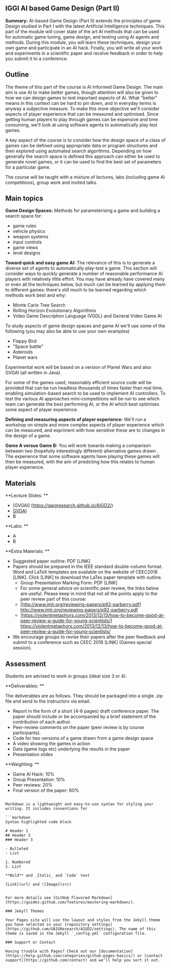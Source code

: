 ## IGGI AI based Game Design (Part II)

**Summary:** AI-based Game Design (Part II) extends the principles of game Design studied in Part I with the latest Artificial Intelligence techniques. This part of the module will cover state of the art AI methods that can be used for automatic game tuning, game design, and testing using AI agents and methods. During this module, you will learn these techniques, design your own game and participate in an AI hack. Finally, you will write all your work and experiments in a scientific paper and receive feedback in order to help you submit it to a conference. 

## Outline

The theme of this part of the course is AI Informed Game Design. The main aim is use AI to make better games, though attention will also be given to how we can design games to test important aspects of AI. What "better" means in this context can be hard to pin down, and in everyday terms is anyway a subjective measure. To make this more objective we'll consider aspects of player experience that can be measured and optimised. Since getting human players to play through games can be expensive and time consuming, we'll look at using software agents to automatically play test games.

A key aspect of the course is to consider how the design space of a class of games can be defined using appropriate data or program structures and then explored using automated search algorithms. Depending on how generally the search space is defined this approach can either be used to generate novel games, or it can be used to find the best set of parameters for a particular game.

The course will be taught with a mixture of lectures, labs (including game AI competitions), group work and invited talks.

## Main topics

**Game Design Spaces:** Methods for parameterising a game and building a search space for:
 - game rules
 - vehicle physics
 - weapon systems
 - input controls
 - game views
 - level designs
 
 
 **Toward quick and easy game AI:** The relevance of this is to generate a diverse set of agents to automatically play-test a game. This section will consider ways to quickly generate a number of reasonable performance AI players with relatively little effort. You may have already have covered many or even all the techniques below, but much can be learned by applying them to different games: there's still much to be learned regarding which methods work best and why:
 - Monte Carlo Tree Search
 - Rolling Horizon Evolutionary Algorithms
 - Video Game Description Language (VGDL) and General Video Game AI

To study aspects of game design spaces and game AI we'll use some of the following (you may also be able to use your own examples)
 - Flappy Bird
 - "Space battle"
 - Asteroids
 - Planet wars
 
Experimental work will be based on a version of Planet Wars and also GVGAI (all written in Java).

For some of the games used, reasonably efficient source code will be provided that can be run headless thousands of times faster than real time, enabling simulation-based search to be used to implement AI controllers.
To test the various AI approaches mini-competitions will be run to see which team can generate the best performing AI, or the AI which best optimises some aspect of player experience.

**Defining and measuring aspects of player experience:** We'll run a workshop on simple and more complex aspects of player experience which can be measured, and expriment with how sensitive these are to changes in the design of a game.

**Game A versus Game B:** You will work towards making a comparison between two (hopefully interestingly different) alternative games drawn . The experience that some software agents have playing these games will then be measured, with the aim of predicting how this relates to human player experience.

## Materials

**Lecture Slides: ** 
 - [GVGAI] (https://gaigresearch.github.io/AIGD2/)
 - <a href="https://github.com/GAIGResearch/AIGD2/blob/master/lectures/1.%20Introduction%20(Short).pptx" download="download">GVGAI</a>
 - B
 
**Labs: ** 
 - A
 - B

**Extra Materials: **

- Suggested paper outline: PDF [LINK]
- Papers should be prepared in the IEEE standard double-column format. Word and LaTeX templates are available on the website of CEEC2018 [LINK]. Click [LINK] to download the LaTex paper template with outline. 
  - Group Presentation Marking Form: PDF [LINK]
  - For some general advice on scientific peer review, the links below are useful. Please keep in mind that not all the points apply to the peer review part of this course:
  - [http://www.jmlr.org/reviewing-papers/p92-parberry.pdf] http://www.jmlr.org/reviewing-papers/p92-parberry.pdf 
  - [https://violentmetaphors.com/2013/12/13/how-to-become-good-at-peer-review-a-guide-for-young-scientists/] https://violentmetaphors.com/2013/12/13/how-to-become-good-at-peer-review-a-guide-for-young-scientists/ 
- We encourage groups to revise their papers after the peer feedback and submit to a conference such as CEEC 2018 [LINK] (Games special session).

## Assessment

Students are advised to work in groups (ideal size 3 or 4).

**Deliverables: **

The deliverables are as follows. They should be packaged into a single .zip file and send to the instructors via email.
  - Report in the form of a short (4-6 pages) draft conference paper. The paper should include or be accompanied by a brief statement of the contribution of each author.
  - Peer-review comments on the paper (peer review is by course participants). 
  - Code for two versions of a game drawn from a game design space 
  - A video showing the games in action 
  - Data (game logs etc) underlying the results in the paper 
  - Presentation slides

**Weighting: **

 - Game AI Hack: 10%
 - Group Presentation: 10%
 - Peer reviews: 20%
 - Final version of the paper: 60%



```### Markdown

Markdown is a lightweight and easy-to-use syntax for styling your writing. It includes conventions for

```markdown
Syntax highlighted code block

# Header 1
## Header 2
### Header 3

- Bulleted
- List

1. Numbered
2. List

**Bold** and _Italic_ and `Code` text

[Link](url) and ![Image](src)


For more details see [GitHub Flavored Markdown](https://guides.github.com/features/mastering-markdown/).

### Jekyll Themes

Your Pages site will use the layout and styles from the Jekyll theme you have selected in your [repository settings](https://github.com/GAIGResearch/AIGD2/settings). The name of this theme is saved in the Jekyll `_config.yml` configuration file.

### Support or Contact

Having trouble with Pages? Check out our [documentation](https://help.github.com/categories/github-pages-basics/) or [contact support](https://github.com/contact) and we’ll help you sort it out.
